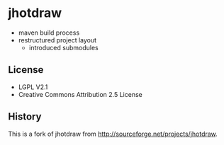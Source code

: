# jhotdraw

* maven build process
* restructured project layout
  * introduced submodules

## License

* LGPL V2.1
* Creative Commons Attribution 2.5 License

## History 

This is a fork of jhotdraw from http://sourceforge.net/projects/jhotdraw.


